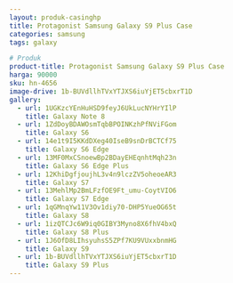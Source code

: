 ```yaml
---
layout: produk-casinghp
title: Protagonist Samsung Galaxy S9 Plus Case
categories: samsung
tags: galaxy

# Produk
product-title: Protagonist Samsung Galaxy S9 Plus Case
harga: 90000
sku: hn-4656
image-drive: 1b-BUVdllhTVxYTJXS6iuYjET5cbxrT1D
gallery:
  - url: 1UGKzcYEnHuHSD9feyJ6UkLucNYHrYIlP
    title: Galaxy Note 8
  - url: 1ZdDoyBDAWOsmTqbBPOINKzhPfNViFGom
    title: Galaxy S6
  - url: 14e1t9I5KKdDXeg40IseB9snDrBCTCf75
    title: Galaxy S6 Edge
  - url: 13MF0MxCSnoewBp2BDayEHEqnhtMqh23n
    title: Galaxy S6 Edge Plus
  - url: 12KhiDgfjoujhL3v4n9lczZV5oheoeAR3
    title: Galaxy S7
  - url: 13MehlMp2BmLFzfOE9Ft_umu-CoytVIO6
    title: Galaxy S7 Edge
  - url: 1qGMnqYw11V3Ov1diy70-DHP5YueOG65t
    title: Galaxy S8
  - url: 1izQTCJc6W9iq0GIBY3Myno8X6fhV4bxQ
    title: Galaxy S8 Plus
  - url: 1J6OfD8LIhsyuhsS5ZPf7KU9VUxxbnmHG
    title: Galaxy S9
  - url: 1b-BUVdllhTVxYTJXS6iuYjET5cbxrT1D
    title: Galaxy S9 Plus
---
```

